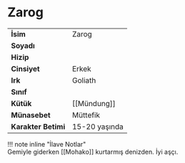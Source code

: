 # Zarog   
|  |  |  
|---|---|  
| **İsim** | Zarog |  
| **Soyadı** |  |  
| **Hizip** |  |  
| **Cinsiyet** | Erkek |  
| **Irk** | Goliath |  
| **Sınıf** |  |  
| **Kütük** | [[Mündung]] |  
| **Münasebet** | Müttefik |  
| **Karakter Betimi** | 15-20 yaşında |  
  
  
!!! note inline "İlave Notlar"  
	Gemiyle giderken [[Mohako]] kurtarmış denizden. İyi aşçı.  
  
  
